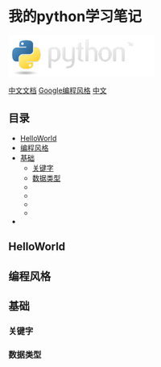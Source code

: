 # 我的python学习笔记
[![image](note/image/python-logo.png)](https://www.python.org/)

[中文文档](https://docs.python.org/zh-cn/3/) [Google编程风格](https://google.github.io/styleguide/pyguide.html) [中文](GooglePythonStyleGuide.md)

## 目录
- [HelloWorld](#HelloWorld)
- [编程风格](#编程风格)
- [基础](#基础)
  * [关键字](#关键字)
  * [数据类型](#数据类型)
  * [](#)
  * [](#)
  * [](#)
  * [](#)
- [](#)

## HelloWorld

## 编程风格

## 基础
### 关键字
### 数据类型
###
###

## 
## 
## 
